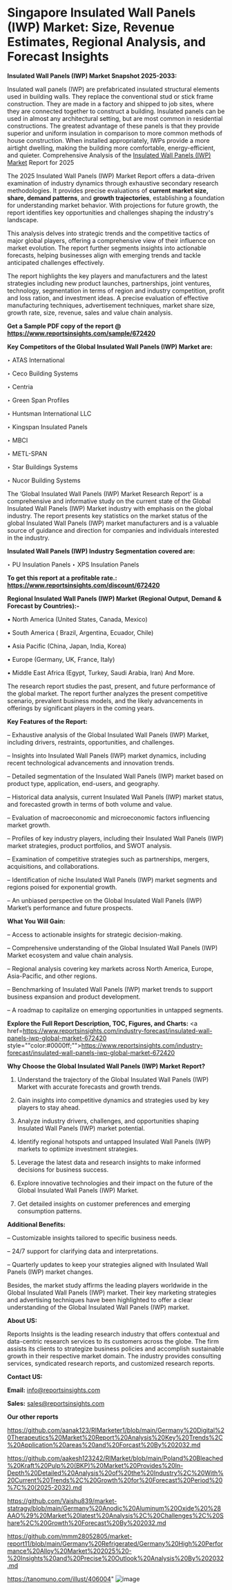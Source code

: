 # Singapore Insulated Wall Panels (IWP) Market: Size, Revenue Estimates, Regional Analysis, and Forecast Insights

<strong>Insulated Wall Panels (IWP) Market Snapshot 2025-2033:</strong>

Insulated wall panels (IWP) are prefabricated insulated structural elements used in building walls. They replace the conventional stud or stick frame construction. They are made in a factory and shipped to job sites, where they are connected together to construct a building. Insulated panels can be used in almost any architectural setting, but are most common in residential constructions. The greatest advantage of these panels is that they provide superior and uniform insulation in comparison to more common methods of house construction. When installed appropriately, IWPs provide a more airtight dwelling, making the building more comfortable, energy-efficient, and quieter. Comprehensive Analysis of the <a href=https://www.reportsinsights.com/sample/672420>Insulated Wall Panels (IWP) Market</a> Report for 2025

The 2025 Insulated Wall Panels (IWP) Market Report offers a data-driven examination of industry dynamics through exhaustive secondary research methodologies. It provides precise evaluations of <strong>current market size, share, demand patterns</strong>, and <strong>growth trajectories</strong>, establishing a foundation for understanding market behavior. With projections for future growth, the report identifies key opportunities and challenges shaping the industry's landscape.

This analysis delves into strategic trends and the competitive tactics of major global players, offering a comprehensive view of their influence on market evolution. The report further segments insights into actionable forecasts, helping businesses align with emerging trends and tackle anticipated challenges effectively.

The report highlights the key players and manufacturers and the latest strategies including new product launches, partnerships, joint ventures, technology, segmentation in terms of region and industry competition, profit and loss ration, and investment ideas. A precise evaluation of effective manufacturing techniques, advertisement techniques, market share size, growth rate, size, revenue, sales and value chain analysis.

<strong>Get a Sample PDF copy of the report @ <a href=https://www.reportsinsights.com/sample/672420 style=color:#0000ff;>https://www.reportsinsights.com/sample/672420</a></strong>

<strong>Key Competitors of the Global Insulated Wall Panels (IWP) Market are:</strong>

‣ ATAS International

‣ Ceco Building Systems

‣ Centria

‣ Green Span Profiles

‣ Huntsman International LLC

‣ Kingspan Insulated Panels

‣ MBCI

‣ METL-SPAN

‣ Star Buildings Systems

‣ Nucor Building Systems

The ‘Global Insulated Wall Panels (IWP) Market Research Report’ is a comprehensive and informative study on the current state of the Global Insulated Wall Panels (IWP) Market industry with emphasis on the global industry. The report presents key statistics on the market status of the global Insulated Wall Panels (IWP) market manufacturers and is a valuable source of guidance and direction for companies and individuals interested in the industry.

<strong>Insulated Wall Panels (IWP) Industry Segmentation covered are:</strong>

‣ PU Insulation Panels
‣ XPS Insulation Panels

<strong>To get this report at a profitable rate.: <a href=https://www.reportsinsights.com/discount/672420 style=color:#0000ff;>https://www.reportsinsights.com/discount/672420</a></strong>

<strong>Regional Insulated Wall Panels (IWP) Market (Regional Output, Demand &amp; Forecast by Countries):-</strong>

• North America (United States, Canada, Mexico)

• South America ( Brazil, Argentina, Ecuador, Chile)

• Asia Pacific (China, Japan, India, Korea)

• Europe (Germany, UK, France, Italy)

• Middle East Africa (Egypt, Turkey, Saudi Arabia, Iran) And More.

The research report studies the past, present, and future performance of the global market. The report further analyzes the present competitive scenario, prevalent business models, and the likely advancements in offerings by significant players in the coming years.

<strong>Key Features of the Report:</strong>

– Exhaustive analysis of the Global Insulated Wall Panels (IWP) Market, including drivers, restraints, opportunities, and challenges.

– Insights into Insulated Wall Panels (IWP) market dynamics, including recent technological advancements and innovation trends.

– Detailed segmentation of the Insulated Wall Panels (IWP) market based on product type, application, end-users, and geography.

– Historical data analysis, current Insulated Wall Panels (IWP) market status, and forecasted growth in terms of both volume and value.

– Evaluation of macroeconomic and microeconomic factors influencing market growth.

– Profiles of key industry players, including their Insulated Wall Panels (IWP) market strategies, product portfolios, and SWOT analysis.

– Examination of competitive strategies such as partnerships, mergers, acquisitions, and collaborations.

– Identification of niche Insulated Wall Panels (IWP) market segments and regions poised for exponential growth.

– An unbiased perspective on the Global Insulated Wall Panels (IWP) Market’s performance and future prospects.

<strong>What You Will Gain:</strong>

– Access to actionable insights for strategic decision-making.

– Comprehensive understanding of the Global Insulated Wall Panels (IWP) Market ecosystem and value chain analysis.

– Regional analysis covering key markets across North America, Europe, Asia-Pacific, and other regions.

– Benchmarking of Insulated Wall Panels (IWP) market trends to support business expansion and product development.

– A roadmap to capitalize on emerging opportunities in untapped segments.

<strong>Explore the Full Report Description, TOC, Figures, and Charts:</strong>
<a href=https://www.reportsinsights.com/industry-forecast/insulated-wall-panels-iwp-global-market-672420 style=""color:#0000ff;"">https://www.reportsinsights.com/industry-forecast/insulated-wall-panels-iwp-global-market-672420</a>

<strong>Why Choose the Global Insulated Wall Panels (IWP) Market Report?</strong>

1. Understand the trajectory of the Global Insulated Wall Panels (IWP) Market with accurate forecasts and growth trends.

2. Gain insights into competitive dynamics and strategies used by key players to stay ahead.

3. Analyze industry drivers, challenges, and opportunities shaping Insulated Wall Panels (IWP) market potential.

4. Identify regional hotspots and untapped Insulated Wall Panels (IWP) markets to optimize investment strategies.

5. Leverage the latest data and research insights to make informed decisions for business success.

6. Explore innovative technologies and their impact on the future of the Global Insulated Wall Panels (IWP) Market.

7. Get detailed insights on customer preferences and emerging consumption patterns.

<strong>Additional Benefits:</strong>

– Customizable insights tailored to specific business needs.

– 24/7 support for clarifying data and interpretations.

– Quarterly updates to keep your strategies aligned with Insulated Wall Panels (IWP) market changes.

Besides, the market study affirms the leading players worldwide in the Global Insulated Wall Panels (IWP) market. Their key marketing strategies and advertising techniques have been highlighted to offer a clear understanding of the Global Insulated Wall Panels (IWP) market.

<strong><strong>About US</strong>:</strong>

Reports Insights is the leading research industry that offers contextual and data-centric research services to its customers across the globe. The firm assists its clients to strategize business policies and accomplish sustainable growth in their respective market domain. The industry provides consulting services, syndicated research reports, and customized research reports.

<strong>Contact US:</strong>

<p class=><b>Email:</b> <a href=mailto:info@reportsinsights.com>info@reportsinsights.com</a></p>
<p class=><b>Sales:</b> <a href=mailto:sales@reportsinsights.com>sales@reportsinsights.com</a></p>

<strong>Our other reports</strong>

<a href=https://github.com/aanak123/RIMarketer1/blob/main/Germany%20Digital%20Therapeutics%20Market%20Report%20Analysis%20Key%20Trends%2C%20Application%20areas%20and%20Forcast%20By%202032.md>https://github.com/aanak123/RIMarketer1/blob/main/Germany%20Digital%20Therapeutics%20Market%20Report%20Analysis%20Key%20Trends%2C%20Application%20areas%20and%20Forcast%20By%202032.md</a>

<a href=https://github.com/aakesh123242/RIMarket/blob/main/Poland%20Bleached%20Kraft%20Pulp%20(BKP)%20Market%20Provides%20In-Depth%20Detailed%20Analysis%20of%20the%20Industry%2C%20With%20Current%20Trends%2C%20Growth%20for%20Forecast%20Period%20%7C%20(2025-2032).md>https://github.com/aakesh123242/RIMarket/blob/main/Poland%20Bleached%20Kraft%20Pulp%20(BKP)%20Market%20Provides%20In-Depth%20Detailed%20Analysis%20of%20the%20Industry%2C%20With%20Current%20Trends%2C%20Growth%20for%20Forecast%20Period%20%7C%20(2025-2032).md</a>

<a href=https://github.com/Vaishu839/market-statragy/blob/main/Germany%20Anodic%20Aluminum%20Oxide%20%28AAO%29%20Market%20latest%20Analysis%2C%20Challenges%2C%20Share%2C%20Growth%20Forecast%20By%202032.md>https://github.com/Vaishu839/market-statragy/blob/main/Germany%20Anodic%20Aluminum%20Oxide%20%28AAO%29%20Market%20latest%20Analysis%2C%20Challenges%2C%20Share%2C%20Growth%20Forecast%20By%202032.md</a>

<a href=https://github.com/mmm28052805/market-report11/blob/main/Germany%20Refrigerated/Germany%20High%20Performance%20Alloy%20Market%202025%20-%20Insights%20and%20Precise%20Outlook%20Analysis%20By%202032.md>https://github.com/mmm28052805/market-report11/blob/main/Germany%20Refrigerated/Germany%20High%20Performance%20Alloy%20Market%202025%20-%20Insights%20and%20Precise%20Outlook%20Analysis%20By%202032.md</a>

<a href=https://tanomuno.com/illust/406004>https://tanomuno.com/illust/406004</a>"
![image](https://github.com/user-attachments/assets/e720b7bc-bb48-4bc9-8321-f80eaaf4ab38)

